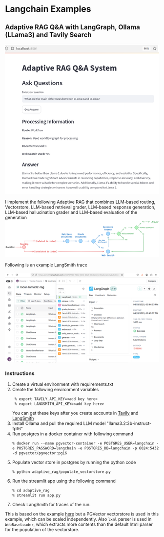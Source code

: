 # Langchain Examples

## Adaptive RAG Q&A with LangGraph, Ollama (LLama3) and Tavily Search

![sparkle](/assets/Screenshot%20from%202025-04-13%2016-04-42.png)


I implement the following Adaptive RAG that combines LLM-based routing, Vectorstore, LLM-based retrieval grader, LLM-based response generation, LLM-based hallucination grader and LLM-based evaluation of the generation
![sparkle](/assets/adaptive_rag_flow.png)


Following is an example LangSmith [trace](https://smith.langchain.com/public/34e3de35-eb70-42c8-a227-adfe57dbad69/r)

![sparkle](/assets/Screenshot%20from%202025-04-13%2016-09-08.png)


### Instructions

1. Create a virtual environment with requirements.txt
2. Create the following environment variables
   ```
    % export TAVILY_API_KEY=<add key here>
    % export LANGSMITH_API_KEY=<add key here>
   ```
   You can get these keys after you create accounts in [Tavily](https://www.tavily.com) and [LangSmith](https://www.langchain.com/langsmith)
3. Install Ollama and pull the required LLM model "llama3.2:3b-instruct-fp16"
4. Run postgres in a docker container with following command
    ```
    % docker run --name pgvector-container -e POSTGRES_USER=langchain -e POSTGRES_PASSWORD=langchain -e POSTGRES_DB=langchain -p 6024:5432 -d pgvector/pgvector:pg16
    ```
5. Populate vector store in postgres by running the python code  
   ```
   % python adaptive_rag/populate_vectorstore.py
   ```
6. Run the streamlit app using the following command
    ```
    % cd adaptive_rag
    % streamlit run app.py
    ```
7. Check LangSmith for traces of the run.  

This is based on the example [here](https://langchain-ai.github.io/langgraph/tutorials/rag/langgraph_adaptive_rag_local/#llm) but a PGVector vectorstore is used in this example, which can be scaled independently. Also `lxml` parser is used in `WebBaseLoader`, which extracts more contents than the default html parser for the population of the vectorstore.


